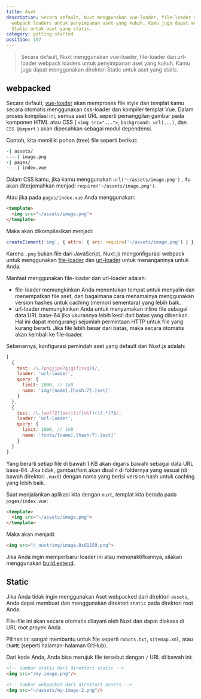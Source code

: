 ```yaml
---
title: Aset
description: Secara default, Nuxt menggunakan vue-loader, file-loader dan url-loader
  webpack loaders untuk penyimpanan aset yang kukuh. Kamu juga dapat menggunakan direktori
  Static untuk aset yang statis.
category: getting-started
position: 107
---
```


> Secara default, Nuxt menggunakan vue-loader, file-loader dan url-loader webpack loaders untuk penyimpanan aset yang kukuh. Kamu juga dapat menggunakan direktori Static untuk aset yang statis.

## webpacked

Secara default, [vue-loader](http://vue-loader.vuejs.org/en/) akan memproses file style dan templat kamu secara otomatis menggunakan css-loader dan kompiler templat Vue. Dalam proses kompilasi ini, semua aset URL seperti pemanggilan gambar pada komponen HTML atau CSS ( `<img src="...">`, `background: url(...)`, dan `CSS @import` ) akan dipecahkan sebagai modul dependensi.

Contoh, kita memiliki pohon (tree) file seperti berikut:

```bash
-| assets/
----| image.png
-| pages/
----| index.vue
```

Dalam CSS kamu, jika kamu menggunakan `url('~/assets/image.png')` , itu akan diterjemahkan menjadi `require('~/assets/image.png')`.

Atau jika pada `pages/index.vue` Anda menggunakan:

```html
<template>
  <img src="~/assets/image.png">
</template>
```

Maka akan dikompilasikan menjadi:

```js
createElement('img', { attrs: { src: require('~/assets/image.png') } })
```

Karena `.png` bukan file dari JavaScript, Nuxt.js mengonfigurasi webpack untuk menggunakan [file-loader](https://github.com/webpack/file-loader) dan [url-loader](https://github.com/webpack/url-loader) untuk menanganinya untuk Anda.

Manfaat menggunakan file-loader dan url-loader adalah:

- file-loader memungkinkan Anda menentukan tempat untuk menyalin dan menempatkan file aset, dan bagaimana cara menamainya menggunakan version hashes untuk caching (memori sementara) yang lebih baik.
- url-loader memungkinkan Anda untuk menyamakan inline file sebagai data URL base-64 jika ukurannya lebih kecil dari batas yang diberikan. Hal ini dapat mengurangi sejumlah permintaan HTTP untuk file yang kurang berarti. Jika file lebih besar dari batas, maka secara otomatis akan kembali ke file-loader.

Sebenarnya, konfigurasi pemindah aset yang default dari Nuxt.js adalah:

```js
[
  {
    test: /\.(png|jpe?g|gif|svg)$/,
    loader: 'url-loader',
    query: {
      limit: 1000, // 1kB
      name: 'img/[name].[hash:7].[ext]'
    }
  },
  {
    test: /\.(woff2?|eot|ttf|otf)(\?.*)?$/,
    loader: 'url-loader',
    query: {
      limit: 1000, // 1kB
      name: 'fonts/[name].[hash:7].[ext]'
    }
  }
]
```

Yang berarti setiap file di bawah 1 KB akan digaris bawahi sebagai data URL base-64. Jika tidak, gambar/font akan disalin di foldernya yang sesuai (di bawah direktori `.nuxt`) dengan nama yang berisi version hash untuk caching yang lebih baik.

Saat menjalankan aplikasi kita dengan `nuxt`, templat kita berada pada `pages/index.vue`:

```html
<template>
  <img src="~/assets/image.png">
</template>
```

Maka akan menjadi:

```html
<img src="/_nuxt/img/image.0c61159.png">
```

Jika Anda ingin memperbarui loader ini atau menonaktifkannya, silakan menggunakan [build.extend](/api/configuration-build#extend).

## Static

Jika Anda tidak ingin menggunakan Aset webpacked dari direktori `assets`, Anda dapat membuat dan menggunakan direktori `static` pada direktori root Anda.

File-file ini akan secara otomatis dilayani oleh Nuxt dan dapat diakses di URL root proyek Anda.

Pilihan ini sangat membantu untuk file seperti `robots.txt`, `sitemap.xml`, atau `CNAME` (seperti halaman-halaman GitHub).

Dari kode Anda, Anda bisa merujuk file tersebut dengan `/` URL di bawah ini:

```html
<!-- Gambar statis dari direktori static -->
<img src="/my-image.png"/>

<!-- Gambar webpacked dari direktori assets -->
<img src="~/assets/my-image-2.png"/>
```
